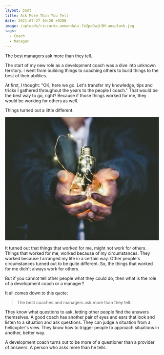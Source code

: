 ```yaml
---
layout: post
title: Ask More Than You Tell
date: 2021-07-27 10:20 +0200
image: /uploads/riccardo-annandale-7e2pe9wjL9M-unsplash.jpg
tags:
  - Coach
  - Manager
---
```


The best managers ask more than they tell.

The start of my new role as a development coach was a dive into unknown territory. I went from building things to coaching others to build things to the best of their abilities.

At first, I thought: "OK, here we go. Let's transfer my knowledge, tips and tricks I gathered throughout the years to the people I coach." That would be the best way to go, right? Because if those things worked for me, they would be working for others as well.

Things turned out a little different.

![A lightbulb moment](/uploads/riccardo-annandale-7e2pe9wjL9M-unsplash.jpg)

It turned out that things that worked for me, might not work for others. Things that worked for me, worked because of my circumstances. They worked because I arranged my life in a certain way. Other people's circumstances turned out to be quite different. So, the things that worked for me didn't always work for others.

But if you cannot tell other people what they could do, then what is the role of a development coach or a manager?

It all comes down to this quote:

> The best coaches and managers ask more than they tell.

They know what questions to ask, letting other people find the answers themselves. A good coach has another pair of eyes and ears that look and listen to a situation and ask questions. They can judge a situation from a helicopter's view. They know how to trigger people to approach situations in another, better way.

A development coach turns out to be more of a questioner than a provider of answers. A person who asks more than he tells.